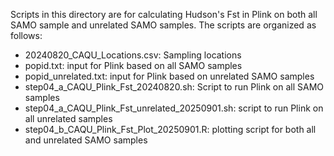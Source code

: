 Scripts in this directory are for calculating Hudson's Fst in Plink on both all SAMO sample and unrelated SAMO samples. The scripts are organized as follows:

- 20240820_CAQU_Locations.csv: Sampling locations
- popid.txt: input for Plink based on all SAMO samples
- popid_unrelated.txt: input for Plink based on unrelated SAMO samples
- step04_a_CAQU_Plink_Fst_20240820.sh: Script to run Plink on all SAMO samples
- step04_a_CAQU_Plink_Fst_unrelated_20250901.sh: script to run Plink on all unrelated samples 
- step04_b_CAQU_Plink_Fst_Plot_20250901.R: plotting script for both all and unrelated SAMO samples 
